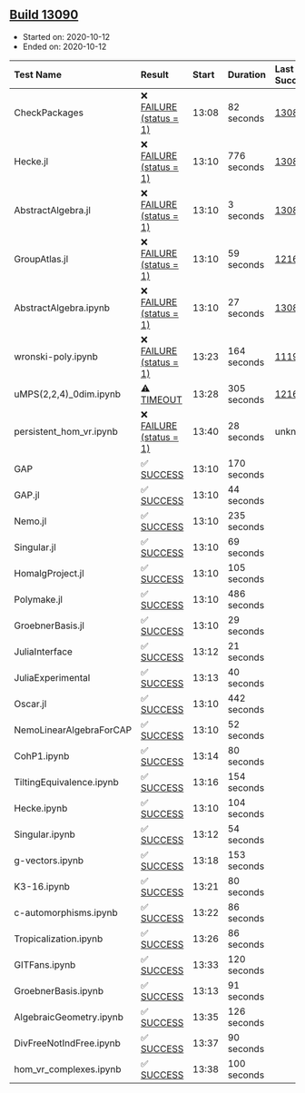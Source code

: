 ## [Build 13090](https://oscarci.mathematik.uni-kl.de/job/oscar/13090/)

* Started on: 2020-10-12
* Ended on: 2020-10-12

| Test Name    | Result | Start | Duration | Last Success | First Failure |
|:-------------|:-------|:------|:---------|:-------------|:--------------|
| CheckPackages | ❌ [FAILURE (status = 1)](https://oscarci.mathematik.uni-kl.de/job/oscar/13090/artifact/logs/build-13090/CheckPackages.log) | 13:08 | 82 seconds | [13085](https://oscarci.mathematik.uni-kl.de/job/oscar/13085/) | [13086](https://oscarci.mathematik.uni-kl.de/job/oscar/13086/) |
| Hecke.jl | ❌ [FAILURE (status = 1)](https://oscarci.mathematik.uni-kl.de/job/oscar/13090/artifact/logs/build-13090/Hecke.jl.log) | 13:10 | 776 seconds | [13089](https://oscarci.mathematik.uni-kl.de/job/oscar/13089/) | [13090](https://oscarci.mathematik.uni-kl.de/job/oscar/13090/) |
| AbstractAlgebra.jl | ❌ [FAILURE (status = 1)](https://oscarci.mathematik.uni-kl.de/job/oscar/13090/artifact/logs/build-13090/AbstractAlgebra.jl.log) | 13:10 | 3 seconds | [13085](https://oscarci.mathematik.uni-kl.de/job/oscar/13085/) | [13086](https://oscarci.mathematik.uni-kl.de/job/oscar/13086/) |
| GroupAtlas.jl | ❌ [FAILURE (status = 1)](https://oscarci.mathematik.uni-kl.de/job/oscar/13090/artifact/logs/build-13090/GroupAtlas.jl.log) | 13:10 | 59 seconds | [12167](https://oscarci.mathematik.uni-kl.de/job/oscar/12167/) | [12168](https://oscarci.mathematik.uni-kl.de/job/oscar/12168/) |
| AbstractAlgebra.ipynb | ❌ [FAILURE (status = 1)](https://oscarci.mathematik.uni-kl.de/job/oscar/13090/artifact/logs/build-13090/AbstractAlgebra.ipynb.log) | 13:10 | 27 seconds | [13085](https://oscarci.mathematik.uni-kl.de/job/oscar/13085/) | [13086](https://oscarci.mathematik.uni-kl.de/job/oscar/13086/) |
| wronski-poly.ipynb | ❌ [FAILURE (status = 1)](https://oscarci.mathematik.uni-kl.de/job/oscar/13090/artifact/logs/build-13090/wronski-poly.ipynb.log) | 13:23 | 164 seconds | [11192](https://oscarci.mathematik.uni-kl.de/job/oscar/11192/) | [11193](https://oscarci.mathematik.uni-kl.de/job/oscar/11193/) |
| uMPS(2,2,4)_0dim.ipynb | ⚠ [TIMEOUT](https://oscarci.mathematik.uni-kl.de/job/oscar/13090/artifact/logs/build-13090/uMPS-2-2-4-_0dim.ipynb.log) | 13:28 | 305 seconds | [12167](https://oscarci.mathematik.uni-kl.de/job/oscar/12167/) | [12168](https://oscarci.mathematik.uni-kl.de/job/oscar/12168/) |
| persistent_hom_vr.ipynb | ❌ [FAILURE (status = 1)](https://oscarci.mathematik.uni-kl.de/job/oscar/13090/artifact/logs/build-13090/persistent_hom_vr.ipynb.log) | 13:40 | 28 seconds | unknown | unknown |
| GAP | ✅ [SUCCESS](https://oscarci.mathematik.uni-kl.de/job/oscar/13090/artifact/logs/build-13090/GAP.log) | 13:10 | 170 seconds |  |  |
| GAP.jl | ✅ [SUCCESS](https://oscarci.mathematik.uni-kl.de/job/oscar/13090/artifact/logs/build-13090/GAP.jl.log) | 13:10 | 44 seconds |  |  |
| Nemo.jl | ✅ [SUCCESS](https://oscarci.mathematik.uni-kl.de/job/oscar/13090/artifact/logs/build-13090/Nemo.jl.log) | 13:10 | 235 seconds |  |  |
| Singular.jl | ✅ [SUCCESS](https://oscarci.mathematik.uni-kl.de/job/oscar/13090/artifact/logs/build-13090/Singular.jl.log) | 13:10 | 69 seconds |  |  |
| HomalgProject.jl | ✅ [SUCCESS](https://oscarci.mathematik.uni-kl.de/job/oscar/13090/artifact/logs/build-13090/HomalgProject.jl.log) | 13:10 | 105 seconds |  |  |
| Polymake.jl | ✅ [SUCCESS](https://oscarci.mathematik.uni-kl.de/job/oscar/13090/artifact/logs/build-13090/Polymake.jl.log) | 13:10 | 486 seconds |  |  |
| GroebnerBasis.jl | ✅ [SUCCESS](https://oscarci.mathematik.uni-kl.de/job/oscar/13090/artifact/logs/build-13090/GroebnerBasis.jl.log) | 13:10 | 29 seconds |  |  |
| JuliaInterface | ✅ [SUCCESS](https://oscarci.mathematik.uni-kl.de/job/oscar/13090/artifact/logs/build-13090/JuliaInterface.log) | 13:12 | 21 seconds |  |  |
| JuliaExperimental | ✅ [SUCCESS](https://oscarci.mathematik.uni-kl.de/job/oscar/13090/artifact/logs/build-13090/JuliaExperimental.log) | 13:13 | 40 seconds |  |  |
| Oscar.jl | ✅ [SUCCESS](https://oscarci.mathematik.uni-kl.de/job/oscar/13090/artifact/logs/build-13090/Oscar.jl.log) | 13:10 | 442 seconds |  |  |
| NemoLinearAlgebraForCAP | ✅ [SUCCESS](https://oscarci.mathematik.uni-kl.de/job/oscar/13090/artifact/logs/build-13090/NemoLinearAlgebraForCAP.log) | 13:10 | 52 seconds |  |  |
| CohP1.ipynb | ✅ [SUCCESS](https://oscarci.mathematik.uni-kl.de/job/oscar/13090/artifact/logs/build-13090/CohP1.ipynb.log) | 13:14 | 80 seconds |  |  |
| TiltingEquivalence.ipynb | ✅ [SUCCESS](https://oscarci.mathematik.uni-kl.de/job/oscar/13090/artifact/logs/build-13090/TiltingEquivalence.ipynb.log) | 13:16 | 154 seconds |  |  |
| Hecke.ipynb | ✅ [SUCCESS](https://oscarci.mathematik.uni-kl.de/job/oscar/13090/artifact/logs/build-13090/Hecke.ipynb.log) | 13:10 | 104 seconds |  |  |
| Singular.ipynb | ✅ [SUCCESS](https://oscarci.mathematik.uni-kl.de/job/oscar/13090/artifact/logs/build-13090/Singular.ipynb.log) | 13:12 | 54 seconds |  |  |
| g-vectors.ipynb | ✅ [SUCCESS](https://oscarci.mathematik.uni-kl.de/job/oscar/13090/artifact/logs/build-13090/g-vectors.ipynb.log) | 13:18 | 153 seconds |  |  |
| K3-16.ipynb | ✅ [SUCCESS](https://oscarci.mathematik.uni-kl.de/job/oscar/13090/artifact/logs/build-13090/K3-16.ipynb.log) | 13:21 | 80 seconds |  |  |
| c-automorphisms.ipynb | ✅ [SUCCESS](https://oscarci.mathematik.uni-kl.de/job/oscar/13090/artifact/logs/build-13090/c-automorphisms.ipynb.log) | 13:22 | 86 seconds |  |  |
| Tropicalization.ipynb | ✅ [SUCCESS](https://oscarci.mathematik.uni-kl.de/job/oscar/13090/artifact/logs/build-13090/Tropicalization.ipynb.log) | 13:26 | 86 seconds |  |  |
| GITFans.ipynb | ✅ [SUCCESS](https://oscarci.mathematik.uni-kl.de/job/oscar/13090/artifact/logs/build-13090/GITFans.ipynb.log) | 13:33 | 120 seconds |  |  |
| GroebnerBasis.ipynb | ✅ [SUCCESS](https://oscarci.mathematik.uni-kl.de/job/oscar/13090/artifact/logs/build-13090/GroebnerBasis.ipynb.log) | 13:13 | 91 seconds |  |  |
| AlgebraicGeometry.ipynb | ✅ [SUCCESS](https://oscarci.mathematik.uni-kl.de/job/oscar/13090/artifact/logs/build-13090/AlgebraicGeometry.ipynb.log) | 13:35 | 126 seconds |  |  |
| DivFreeNotIndFree.ipynb | ✅ [SUCCESS](https://oscarci.mathematik.uni-kl.de/job/oscar/13090/artifact/logs/build-13090/DivFreeNotIndFree.ipynb.log) | 13:37 | 90 seconds |  |  |
| hom_vr_complexes.ipynb | ✅ [SUCCESS](https://oscarci.mathematik.uni-kl.de/job/oscar/13090/artifact/logs/build-13090/hom_vr_complexes.ipynb.log) | 13:38 | 100 seconds |  |  |
